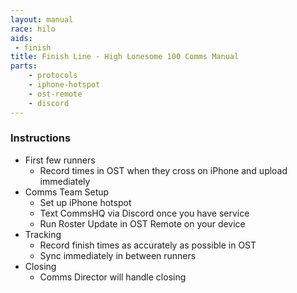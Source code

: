 ```yaml
---
layout: manual
race: hilo
aids:
 - finish
title: Finish Line - High Lonesome 100 Comms Manual
parts:
    - protocols
    - iphone-hotspot
    - ost-remote
    - discord
---
```


### Instructions

- First few runners
  - Record times in OST when they cross on iPhone and upload immediately
- Comms Team Setup
  - Set up iPhone hotspot
  - Text CommsHQ via Discord once you have service
  - Run Roster Update in OST Remote on your device
- Tracking
  - Record finish times as accurately as possible in OST
  - Sync immediately in between runners
- Closing
  - Comms Director will handle closing
